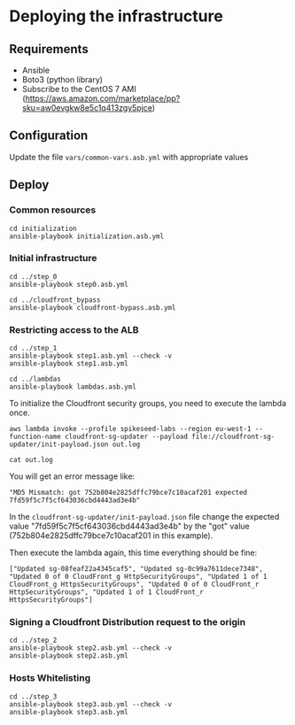 # Deploying the infrastructure

## Requirements

- Ansible
- Boto3 (python library)
- Subscribe to the CentOS 7 AMI (https://aws.amazon.com/marketplace/pp?sku=aw0evgkw8e5c1q413zgy5pjce)

## Configuration

Update the file `vars/common-vars.asb.yml` with appropriate values

## Deploy

### Common resources

    cd initialization
    ansible-playbook initialization.asb.yml

### Initial infrastructure

    cd ../step_0
    ansible-playbook step0.asb.yml

    cd ../cloudfront_bypass
    ansible-playbook cloudfront-bypass.asb.yml

### Restricting access to the ALB

    cd ../step_1
    ansible-playbook step1.asb.yml --check -v
    ansible-playbook step1.asb.yml

    cd ../lambdas
    ansible-playbook lambdas.asb.yml

To initialize the Cloudfront security groups, you need to execute the lambda once.

    aws lambda invoke --profile spikeseed-labs --region eu-west-1 --function-name cloudfront-sg-updater --payload file://cloudfront-sg-updater/init-payload.json out.log

    cat out.log

You will get an error message like:

    "MD5 Mismatch: got 752b804e2825dffc79bce7c10acaf201 expected 7fd59f5c7f5cf643036cbd4443ad3e4b"

In the `cloudfront-sg-updater/init-payload.json` file change the expected value "7fd59f5c7f5cf643036cbd4443ad3e4b" by the "got" value (752b804e2825dffc79bce7c10acaf201 in this example).

Then execute the lambda again, this time everything should be fine:

    ["Updated sg-08feaf22a4345caf5", "Updated sg-0c99a7611dece7348", "Updated 0 of 0 CloudFront_g HttpSecurityGroups", "Updated 1 of 1 CloudFront_g HttpsSecurityGroups", "Updated 0 of 0 CloudFront_r HttpSecurityGroups", "Updated 1 of 1 CloudFront_r HttpsSecurityGroups"]

### Signing a Cloudfront Distribution request to the origin

    cd ../step_2
    ansible-playbook step2.asb.yml --check -v
    ansible-playbook step2.asb.yml

### Hosts Whitelisting

    cd ../step_3
    ansible-playbook step3.asb.yml --check -v
    ansible-playbook step3.asb.yml